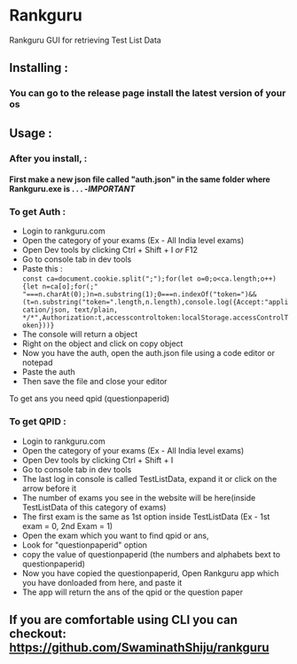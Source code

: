 # Rankguru
Rankguru GUI for retrieving Test List Data

## Installing :
### You can go to the release page install the latest version of your os

## Usage :
### After you install, :
#### First make a new json file called "auth.json" in the same folder where Rankguru.exe is . . .      -*IMPORTANT*

### To get Auth :
- Login to rankguru.com
- Open the category of your exams (Ex - All India level exams)
- Open Dev tools by clicking Ctrl + Shift + I *or* F12
- Go to console tab in dev tools
- Paste this :  
`const ca=document.cookie.split(";");for(let o=0;o<ca.length;o++){let n=ca[o];for(;" "===n.charAt(0);)n=n.substring(1);0===n.indexOf("token=")&&(t=n.substring("token=".length,n.length),console.log({Accept:"application/json, text/plain, */*",Authorization:t,accesscontroltoken:localStorage.accessControlToken}))}`  
- The console will return a object
- Right on the object and click on copy object
- Now you have the auth, open the auth.json file using a code editor or notepad
- Paste the auth
- Then save the file and close your editor


To get ans you need qpid (questionpaperid)
### To get QPID :
- Login to rankguru.com
- Open the category of your exams (Ex - All India level exams)
- Open Dev tools by clicking Ctrl + Shift + I
- Go to console tab in dev tools
- The last log in console is called TestListData, expand it or click on the arrow before it
- The number of exams you see in the website will be here(inside TestListData of this category of exams)
- The first exam is the same as 1st option inside TestListData (Ex - 1st exam = 0, 2nd Exam = 1)
- Open the exam which you want to find qpid or ans,
- Look for "questionpaperid" option
- copy the value of questionpaperid (the numbers and alphabets bext to questionpaperid)
- Now you have copied the questionpaperid, Open Rankguru app which you have donloaded from here, and paste it
- The app will return the ans of the qpid or the question paper

## If you are comfortable using CLI you can checkout: https://github.com/SwaminathShiju/rankguru
